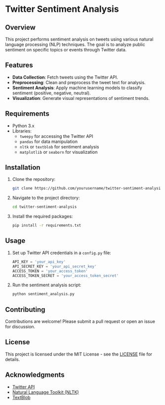 # Twitter Sentiment Analysis

## Overview
This project performs sentiment analysis on tweets using various natural language processing (NLP) techniques. The goal is to analyze public sentiment on specific topics or events through Twitter data.

## Features
- **Data Collection**: Fetch tweets using the Twitter API.
- **Preprocessing**: Clean and preprocess the tweet text for analysis.
- **Sentiment Analysis**: Apply machine learning models to classify sentiment (positive, negative, neutral).
- **Visualization**: Generate visual representations of sentiment trends.

## Requirements
- Python 3.x
- Libraries:
  - `tweepy` for accessing the Twitter API
  - `pandas` for data manipulation
  - `nltk` or `textblob` for sentiment analysis
  - `matplotlib` or `seaborn` for visualization

## Installation
1. Clone the repository:
   ```bash
   git clone https://github.com/yourusername/twitter-sentiment-analysis.git
   ```
2. Navigate to the project directory:
   ```bash
   cd twitter-sentiment-analysis
   ```
3. Install the required packages:
   ```bash
   pip install -r requirements.txt
   ```

## Usage
1. Set up Twitter API credentials in a `config.py` file:
   ```python
   API_KEY = 'your_api_key'
   API_SECRET_KEY = 'your_api_secret_key'
   ACCESS_TOKEN = 'your_access_token'
   ACCESS_TOKEN_SECRET = 'your_access_token_secret'
   ```
2. Run the sentiment analysis script:
   ```bash
   python sentiment_analysis.py
   ```

## Contributing
Contributions are welcome! Please submit a pull request or open an issue for discussion.

## License
This project is licensed under the MIT License - see the [LICENSE](LICENSE) file for details.

## Acknowledgments
- [Twitter API](https://developer.twitter.com/en/docs/twitter-api)
- [Natural Language Toolkit (NLTK)](https://www.nltk.org/)
- [TextBlob](https://textblob.readthedocs.io/en/dev/)
